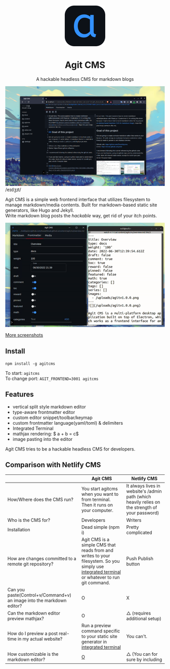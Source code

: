 <p align="center">
    <img src="https://github.com/0xsuk/agitcms/raw/main/public/icons/128x128.png">
    <h1 align="center">Agit CMS</h1>
    <p align="center">A hackable headless CMS for markdown blogs</p>
</p>

![image](/github/local1.png)
/eɪdʒɪt/  

Agit CMS is a simple web frontend interface that utilizes filesystem to manage markdown/media contents. Built for markdown-based static site generators, like Hugo and Jekyll.  
Write markdown blog posts the *hackable* way, get rid of your itch points.

![frontmatter](/github/local.gif)

[More screenshots](/github/showcase.md)

## Install
`npm install -g agitcms`  

To start: `agitcms`  
To change port: `AGIT_FRONTEND=3001 agitcms`  


## Features
- vertical split style markdown editor
- type-aware frontmatter editor
- custom editor snippet/toolbar/keymap
- custom frontmatter language(yaml/toml) & delimiters
- Integrated Terminal
- mathjax rendering: $ a + b = c$
- image pasting into the editor


Agit CMS tries to be a hackable headless CMS for developers.
  
## Comparison with Netlify CMS  
|  | Agit CMS | Netlify CMS |
|---|---|---|
| How/Where does the CMS run? | You start agitcms when you want to from terminal. Then it runs on your computer. | It always lives in website's /admin path (which heavily relies on the strength of your password) | 
| Who is the CMS for? | Developers | Writers
| Installation | Dead simple (npm i) | Pretty complicated 
| How are changes committed to a remote git repository? | Agit CMS is a simple CMS that reads from and writes to your filesystem. So you simply use [integrated terminal](https://github.com/0xsuk/agitcms#integrated-terminal) or whatever to run git command. | Push Publish button
| Can you paste(Control+v/Command+v) an image into the markdown editor? | O | X
| Can the markdown editor preview mathjax? | O | △ (requires additional setup)
| How do I preview a post real-time in my actual website? | Run a preview command specific to your static site generator in [integrated terminal](https://github.com/0xsuk/agitcms#integrated-terminal) | You can't.
| How customizable is the markdown editor? | [O](https://github.com/0xsuk/agitcms#plugins) | △ (You can for sure by including <script> tag, by it is almost same as using browser extension. No editor API)
| Rich Text Editing? | X | O
| For multiple editors? | X | O
| Looks good? | O (Colors picked from github site) | X (100% personal opinion)

## Documents
[Quick Start](QuickStart.md)


## Usage
### Markdown Editor
#### default keymaps
Visit [here](https://codemirror.net/docs/ref/#h_keymaps) and [here](https://codemirror.net/docs/ref/#commands.historyKeymap) for keymaps available by default.  

#### custom keymaps
Want to add your own keymaps?  
Try creating your own [plugin](#plugins)!

#### mathjax
Type 
```markdown
$$
a + b = c
$$
```
to represent block math.  
Type
```markdown
$$ a + b = c $$

or

$ a + b = c $

or 

$
a + b = c
$
```
to represent inline math.  

#### image pasting
Agit CMS allows `Ctrl + v` to paste images into the editor.  

This feature is useful when you want to paste a screen capture without looking for its file name.

Set [media folder path](#media-folder-path) and [media public path](#media-public-path) to enable this feature.  

A couple of things to note
- Images larger than 1MB cannot be pasted.
- At this version, all images pasted into the editor are saved in `year-month-date-time.png` format

#### Media
`![](${media_public_path}/example.png)` written in the markdown editor panel (left side) gets parsed into `<img src="http://localhost:${random_port}/${media_public_path}/example.png">` in the preview panel at the right side .  (`${media_public_path}` is a [media public path](#media-public-path))

Agit CMS starts local http server on ${random_port} at [media folder path](#media-folder-path) in the filesystem to serve media contents.  
HTTP server automatically closes when Agit CMS is closed.  

There are a couple of things to note
- On Windows, you might have to tell windows to allow Agit CMS to start HTTP server when a warning is shown. 
- Image placed in the same folder as the markdown post file is in cannot be previewed at this version.  

To quickly get the image path you want to insert into the editor, Agit CMS has a file explorer shortcut button `Media` for it.  
It opens [media folder path](#media-folder-path), and the selected image's public path will be copied into your clipboard.  
This way, you can easily type `![](${ctrl + v})` (where `${ctrl + v}` means pressing `ctrl + v`) to insert the image.  

### Plugins
The markdown editor of Agit CMS (Codemirror) can be customized by creating your own plugins.

Agit CMS evaluate javascript files in `~/.agitcms/plugins` as plugins when boot, so you can place your own javascript file here to create a plugin. Name of the file does not matter.

Creating your own plugin requires a bit of knowledge of codemirror. If you don't know any, [Examples](#examples) is helpful.

There are two types of plugins.  
- Toolbar Item: manually invoked
- TransactionFilter: automatically invoked

#### Toolbar Item
To create Toolbar Item plugin, create a new instance of [ToolbarItem](#class-toolbaritem) class and provide a valid [config](#config) as a first argument.

If you don't want your plugin to show up in the toolbar, set [config](#config).initialChar to empty. That way you can only call the plugin via [config](#config).keyAlias

See [table plugin](#table-plugin) for an exmaple.

#### Transaction Filter
Every time editor updates its document, this type of plugins, i.e., Transaction Filter plugin is called.  Unlike ToolbarItem plugin, Transaction Filter does not modify, 

To create Transaction Filter plugin, create a new instance of [Transaction Filter](#class-transactionfilter) class and provide a valid [config](#config-1) as a first argument.


#### Examples
##### table plugin
A plugin that inserts markdown table syntax when clicked on the toolbar, or when ctrl + shift + t is pressed.
```javascript
//put this in ~/.agitcms/plugins
new ToolbarItem({
  initialChar: "T",
  keyAlias: "Ctrl-T",
  run: (editorView) => {
    const from =
      editorView.state.selection.ranges[editorView.state.selection.mainIndex]
        .to;
    const insert = "|  |  |\n|---|---|\n";

    editorView.dispatch({
      changes: { from, insert },
      selection: { anchor: from + 2 }, //puts cursor to from+2
    });
  },
});
```

##### shortcode snippet plugin
This is a plugin that works as a snippet. If you are using Hugo for example, you might want to add shortcode snippets.

The plugin below inserts ```{{</*alert `\n\n` [info] */>}}```
to editor and sets cursor at position between two \n.  
Also note that this plugin is activated for sites that has name `"0xsuk's blog"`. (Name of the site is the one you set in the home)
```javascript
const sitesToEnablePlugin = ["0xsuk's blog"];
new ToolbarItem({
  initialChar: "A",
  weight: 5,
  run: (editorView) => {
    const from =
      editorView.state.selection.ranges[editorView.state.selection.mainIndex]
        .to;
    const insert = "{{</*alert `\n\n` info*/>}}";

    editorView.dispatch({
      changes: { from, insert },
      selection: { anchor: from + 11 },
    });

    editorView.focus();
  },
  isActive: (siteConfig) => {
    if (sitesToEnablePlugin.includes(siteConfig.name)) {
      return true;
    }
    return false;
  },
});
```

##### autoclosebracket plugin
```javascript
function handleAutoclose(transactionSpecList, transaction) {
  return function forBracket(opening, closing) {
    transaction.changes.iterChanges((fromA, _, fromB, toB) => {
      const newChars = transaction.newDoc.sliceString(fromB, toB);
      if (newChars === opening) {
        transactionSpecList.push({
          changes: { from: fromA, insert: opening + closing },
          selection: { anchor: fromA + 1 },
          filter: false, //do not filter transaction for this update to prevent unintended behaviour
        });
      }
      if (newChars === closing) {
        //if the next char is also closing bracket, move cursor right
        const nextChar = transaction.startState.sliceDoc(fromA, fromA + 1);
        if (nextChar === closing) {
          transactionSpecList.push({
            selection: { anchor: fromA + 1 },
            filter: false,
          });
        }
      }
    });
  };
}
new TransactionFilter({
  fn: (transaction) => {
    const transactionSpecList = [];
    const forBracket = handleAutoclose(transactionSpecList, transaction);
    forBracket("[", "]");
    forBracket("(", ")");

    return transactionSpecList;
  },
});
```

##### japanese keymap
```javascript
new TransactionFilter({
  map: new Map([
    ["＃", "#"], //mapping japanese # to english #
    ["　", " "], //mapping japanese space to english space
  ]),
});
```

### Integrated Terminal
Press `Ctrl + @` to open/hide.  
Press `ctrl+d` to kill a process. If a process is killed, integrated terminal automatically closes.

Click `+` to add an instance.

If you navigate to Home while integrated terminal is open, all instances will be inaccesible, but still be running in the background.  

## Global settings
Navigate to Home (start page), and click on `Settings` in `GLOBAL` section of the sidebar.  

### Open Integrated Terminal with Ctrl+@
Disable this to prevent Agit CMS from opening an integrated terminal when ctrl+@ is captured.  

## Site settings
Go to one of site you added, and click on `Settings` in `SITE` section of the sidebar. 

### Frontmatter language
Define what language you use to represent frontmatter in markdown posts.

Default: `yaml`

### Frontmatter delimiters
Define what delimiters you use to wrap frontmatter.  
If you want to parse frontmatter in toml like below, you want to set frontmatter delimiters to `+++`, and frontmatter language to `toml`.  
```markdown
+++
title = example
+++
# Heading of the article
...
```

Default: `---`

### Frontmatter template
This one is optional but recommended if you want to parse frontmatter with correct types, or if you want to create new posts by `CREATE NEW` button of the Agit CMS file explorer.  

Frontmatter template specifies what type each property of frontmatter is attributed to.

This information is used when Agit CMS parses markdown and generates a type-aware frontmatter editor, or when Agit CMS creates a new post with default frontmatter values. 

#### example
Let's take a frontmatter below for example.
```markdown
---
title: Configuration
date: '2022-07-03T17:52:46+09:00'
draft: false
tags: ["React.js", "Web Dev"]
---
```
When Agit CMS parses frontmatter and generates a type-aware frontmatter editor, it tries to find a type for each property of frontmatter.

If you set `date` property of frontmatter to be a type of `Date` for instance, Agit CMS provides a date picker in the frontmatter editor.  
If you set `draft` to be a type of `Bool`, Agit CMS provides a boolean toggler in the frontmatter editor. 

#### Supported types
| type | |
| --- | --- |
| Text | plain text (ex. `title: Configuration`)|
| List of Text | list of text (ex. `tags: ["React.js", "Web Dev"]`) |
| Multiline Text | text with multiple lines |
| Date | date in ISO 8601 format (ex. `date: '2022-07-03T17:52:46+09:00'`) |
| Bool | `true` or `false` (ex. `draft: false`) |
| Nest | property that contains child properties |

### Media Folder Path
Specify where you store media (image, GIF and so on) in your file system.  

### Media Public Path
Specify the url path media content is accesible from.  

#### example
Suppose media folder path is `/home/mysite/static/uploads`, and `/home/mysite/static/uploads/example.png`'s url is `https://mywebsite.com/contents/images/example.png`.

Then media public path should be `/contents/images`.

## API Reference
### siteConfig
| property | desc |
|---|---|
| name | name of the site |
| key | unique id |
| path | the root path of the site |
| frontmatterLanguage | frontmatter language (yaml/toml) |
| frontmatterDelimiter | frontmatter delimiter |
| media.staticPath | static path (filesystem path) of the media folder |
| media.publicPath | public path (url path) of the media contents |
| pinnedDirs | array of pinned folders and files |
| frontmatter | frontmatter template |

### class Plugin
| property/method | desc | type | default |
|---|---|---|---|
| constructor({isActive}) | create new instance |
| isActive | Plugin is active or not | bool \| ([siteConfig](#siteconfig)) => bool | true |

### class ToolbarItem
subclass of [Plugin](#class-plugin)
| property/method | desc |
|---|---|
| constructor([config](#config)) | create new instance |
#### config
| property | desc | type | default |
|---|---|---|---|
| initialChar | single character that represents item in the toolbar | string | |
| tooltip | description of the tool | string | |
| weight | The more weight, the latter the item appears in the toolbar | number | |
| keyAlias | key to invoke the plugin. To learn more about key notation, visit https://codemirror.net/docs/ref/#view.KeyBinding | string | |
| run | action to perform. editorView holds information of the editor, and siteConfig holds configuration of the site. stateModule is a codemirror's state module, which has access to all the classes/constants exported from https://codemirror.net/docs/ref/#state. In most cases, you want to call editorView.[dispatch](https://codemirror.net/docs/ref/#view.EditorView.dispatch) to perform action on editor. | ([editorView](https://codemirror.net/docs/ref/#view.EditorView), [siteConfig](#siteconfig), [stateModule](https://codemirror.net/docs/ref/#state)) => void | () => alert("No action is registered for this toolbar item").  |
| isActive | = [Plugin](#class-plugin).isActive

### class TransactionFilter
subclass of [Plugin](#class-plugin)
| property/method | desc |
|---|---|
| constructor([config](#config-1)) | create new instance |
#### config
| property | desc | type | default |
|---|---|---|---|
| map | map key to another key | [Map](https://developer.mozilla.org/en-US/docs/Web/JavaScript/Reference/Global_Objects/Map) | new Map() |
| fn | function to perform. Use this field to perform complicated job that you can't with map. | ([transaction](https://codemirror.net/docs/ref/#state.Transaction)) => [transaction](https://codemirror.net/docs/ref/#state.Transaction) | |
| isActive | = [Plugin](#class-plugin).isActive |



## Bugs and Questions
If you want to report a bug or have a question, create a new [issue](https://github.com/0xsuk/agitcms/issues). Don't forget to label it!

## Development
Agit CMS is built with React.js, Typescript, webpack, Material UI, and CodeMirror
### environment setup
Install: `git clone git@github.com:0xsuk/agitcms.git` && `npm i`  
Start: `npm run dev`  

### changelog
From version 2.0.0, Agit CMS became a web interface instead of a desktop app. This way you can use your favorite chrome extension like Grammarly.
  

### TODO  
- [ ] markdown editor - custom markdown rendering
- [ ] markdown editor - auto saving config
- [ ] markdown editor - Table of contents
